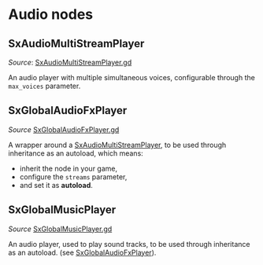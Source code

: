 # Audio nodes

## SxAudioMultiStreamPlayer
*Source*: [SxAudioMultiStreamPlayer.gd](../../nodes/audio/SxAudioMultiStreamPlayer/SxAudioMultiStreamPlayer.gd)

An audio player with multiple simultaneous voices, configurable through the `max_voices` parameter.

## SxGlobalAudioFxPlayer
*Source* [SxGlobalAudioFxPlayer.gd](../../nodes/audio/SxGlobalAudioFxPlayer/SxGlobalAudioFxPlayer.gd)

A wrapper around a [SxAudioMultiStreamPlayer](#sxaudiomultistreamplayer), to be used through inheritance as an autoload, which means:

- inherit the node in your game,
- configure the `streams` parameter,
- and set it as **autoload**.

## SxGlobalMusicPlayer
*Source* [SxGlobalMusicPlayer.gd](../../nodes/audio/SxGlobalMusicPlayer/SxGlobalMusicPlayer.gd)

An audio player, used to play sound tracks, to be used through inheritance as an autoload. (see [SxGlobalAudioFxPlayer](#sxglobalaudiofxplayer)).
